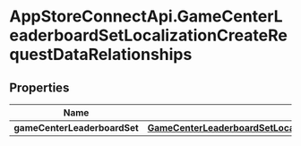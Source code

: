 # AppStoreConnectApi.GameCenterLeaderboardSetLocalizationCreateRequestDataRelationships

## Properties

Name | Type | Description | Notes
------------ | ------------- | ------------- | -------------
**gameCenterLeaderboardSet** | [**GameCenterLeaderboardSetLocalizationCreateRequestDataRelationshipsGameCenterLeaderboardSet**](GameCenterLeaderboardSetLocalizationCreateRequestDataRelationshipsGameCenterLeaderboardSet.md) |  | 


